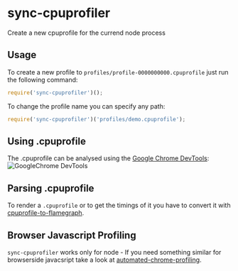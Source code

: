 # sync-cpuprofiler

Create a new cpuprofile for the currend node process


## Usage

To create a new profile to `profiles/profile-0000000000.cpuprofile` just run the following command:

```js
require('sync-cpuprofiler')();
```

To change the profile name you can specify any path:

```js
require('sync-cpuprofiler')('profiles/demo.cpuprofile');
```

## Using .cpuprofile

The .cpuprofile can be analysed using the [Google Chrome DevTools](https://developers.google.com/web/tools/chrome-devtools/rendering-tools):  
![GoogleChrome DevTools](https://developers.google.com/web/tools/chrome-devtools/rendering-tools/imgs/long-paint.png
 "GoogleChrome DevTools")

## Parsing .cpuprofile 

To render a `.cpuprofile` or to get the timings of it you have to convert it with [cpuprofile-to-flamegraph](https://github.com/jantimon/cpuprofile-to-flamegraph).

## Browser Javascript Profiling

`sync-cpuprofiler` works only for node - If you need something similar for browserside javacsript take a look at [automated-chrome-profiling](https://github.com/paulirish/automated-chrome-profiling).

